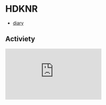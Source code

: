 # HDKNR

- [diary](diary)

## Activiety

<iframe height='160' width='300' frameborder='0' allowtransparency='true' scrolling='no' src='https://www.strava.com/athletes/23321587/activity-summary/df7e0eeb61efd19ab73ea9f37cbf325bbe0068fc'></iframe>